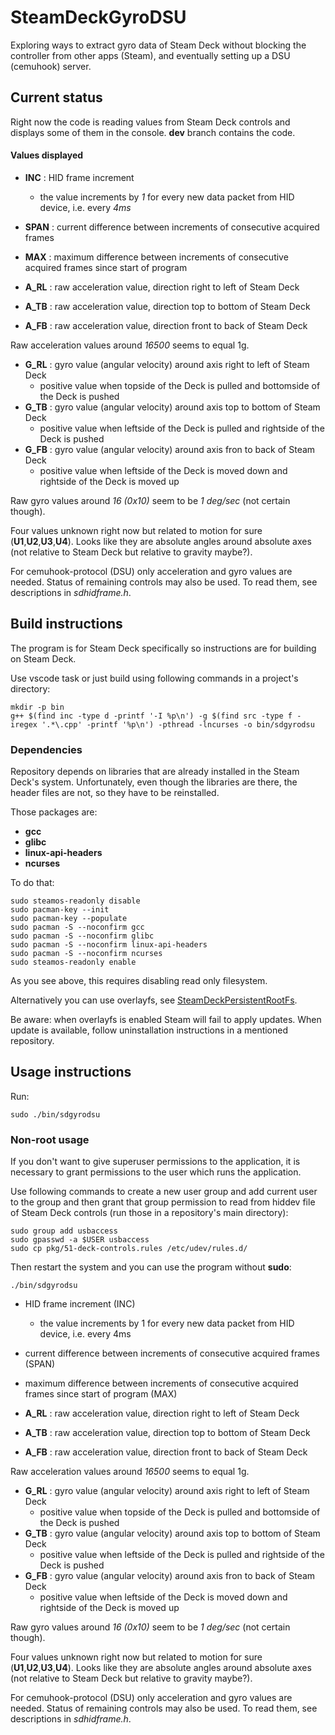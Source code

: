 # SteamDeckGyroDSU
Exploring ways to extract gyro data of Steam Deck without blocking the controller from other apps (Steam), and eventually setting up a DSU (cemuhook) server.

## Current status

Right now the code is reading values from Steam Deck controls and displays some of them in the console. **dev** branch contains the code.

#### Values displayed 

- **INC** : HID frame increment
  - the value increments by _1_ for every new data packet from HID device, i.e. every _4ms_
- **SPAN** : current difference between increments of consecutive acquired frames
- **MAX** : maximum difference between increments of consecutive acquired frames since start of program

- **A_RL** : raw acceleration value, direction right to left of Steam Deck
- **A_TB** : raw acceleration value, direction top to bottom of Steam Deck
- **A_FB** : raw acceleration value, direction front to back of Steam Deck

Raw acceleration values around _16500_ seems to equal 1g.

- **G_RL** : gyro value (angular velocity) around axis right to left of Steam Deck
  - positive value when topside of the Deck is pulled and bottomside of the Deck is pushed
- **G_TB** : gyro value (angular velocity) around axis top to bottom of Steam Deck
  - positive value when leftside of the Deck is pulled and rightside of the Deck is pushed
- **G_FB** : gyro value (angular velocity) around axis fron to back of Steam Deck
  - positive value when leftside of the Deck is moved down and rightside of the Deck is moved up

Raw gyro values around _16 (0x10)_ seem to be _1 deg/sec_ (not certain though).

Four values unknown right now but related to motion for sure (**U1**,**U2**,**U3**,**U4**). Looks like they are absolute angles around absolute axes (not relative to Steam Deck but relative to gravity maybe?).

For cemuhook-protocol (DSU) only acceleration and gyro values are needed. Status of remaining controls may also be used. To read them, see descriptions in _sdhidframe.h_.

## Build instructions

The program is for Steam Deck specifically so instructions are for building on Steam Deck.

Use vscode task or just build using following commands in a project's directory:

    mkdir -p bin
    g++ $(find inc -type d -printf '-I %p\n') -g $(find src -type f -iregex '.*\.cpp' -printf '%p\n') -pthread -lncurses -o bin/sdgyrodsu
    
### Dependencies

Repository depends on libraries that are already installed in the Steam Deck's system. Unfortunately, even though the libraries are there, the header files are not, so they have to be reinstalled.

Those packages are:
- **gcc**
- **glibc**
- **linux-api-headers**
- **ncurses**

To do that:

    sudo steamos-readonly disable
    sudo pacman-key --init
    sudo pacman-key --populate
    sudo pacman -S --noconfirm gcc
    sudo pacman -S --noconfirm glibc
    sudo pacman -S --noconfirm linux-api-headers
    sudo pacman -S --noconfirm ncurses
    sudo steamos-readonly enable
    
As you see above, this requires disabling read only filesystem. 

Alternatively you can use overlayfs, see [SteamDeckPersistentRootFs](https://github.com/Chloe-ko/SteamDeckPersistentRootFs).

Be aware: when overlayfs is enabled Steam will fail to apply updates. When update is available, follow uninstallation instructions in a mentioned repository.
  
## Usage instructions

Run:

    sudo ./bin/sdgyrodsu

### Non-root usage
  
If you don't want to give superuser permissions to the application, it is necessary to grant permissions to the user which runs the application.

Use following commands to create a new user group and add current user to the group and then grant that group permission to read from hiddev file of Steam Deck controls (run those in a repository's main directory):

    sudo group add usbaccess
    sudo gpasswd -a $USER usbaccess
    sudo cp pkg/51-deck-controls.rules /etc/udev/rules.d/
    
Then restart the system and you can use the program without **sudo**:

    ./bin/sdgyrodsu
    
- HID frame increment (INC)
  - the value increments by 1 for every new data packet from HID device, i.e. every 4ms
- current difference between increments of consecutive acquired frames (SPAN)
- maximum difference between increments of consecutive acquired frames since start of program (MAX)

- **A_RL** : raw acceleration value, direction right to left of Steam Deck
- **A_TB** : raw acceleration value, direction top to bottom of Steam Deck
- **A_FB** : raw acceleration value, direction front to back of Steam Deck

Raw acceleration values around _16500_ seems to equal 1g.

- **G_RL** : gyro value (angular velocity) around axis right to left of Steam Deck
  - positive value when topside of the Deck is pulled and bottomside of the Deck is pushed
- **G_TB** : gyro value (angular velocity) around axis top to bottom of Steam Deck
  - positive value when leftside of the Deck is pulled and rightside of the Deck is pushed
- **G_FB** : gyro value (angular velocity) around axis fron to back of Steam Deck
  - positive value when leftside of the Deck is moved down and rightside of the Deck is moved up

Raw gyro values around _16 (0x10)_ seem to be _1 deg/sec_ (not certain though).

Four values unknown right now but related to motion for sure (**U1**,**U2**,**U3**,**U4**). Looks like they are absolute angles around absolute axes (not relative to Steam Deck but relative to gravity maybe?).

For cemuhook-protocol (DSU) only acceleration and gyro values are needed. Status of remaining controls may also be used. To read them, see descriptions in _sdhidframe.h_.
